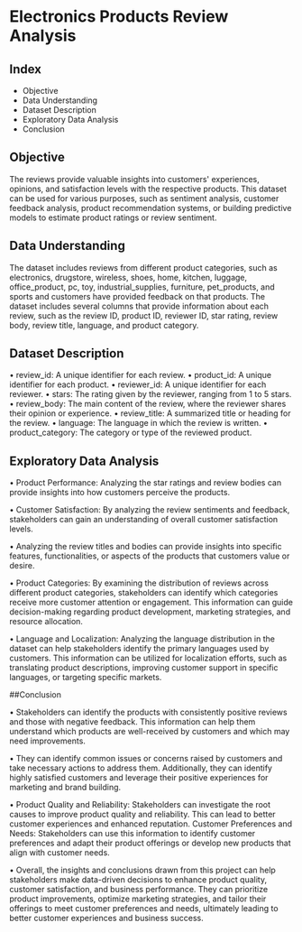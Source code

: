 

# Electronics Products Review Analysis



## Index

 - Objective 
 - Data Understanding
 - Dataset Description
 - Exploratory Data Analysis
 - Conclusion




## Objective

The reviews provide valuable insights into customers' experiences, opinions, and satisfaction levels with the respective products. This dataset can be used for various purposes, such as sentiment analysis, customer feedback analysis, product recommendation systems, or building predictive models to estimate product ratings or review sentiment.

## Data Understanding

The dataset includes reviews from different product categories, such as electronics, drugstore, wireless, shoes, home, kitchen, luggage, office_product, pc, toy, industrial_supplies, furniture, pet_products, and sports and customers have provided feedback on that products. The dataset includes several columns that provide information about each review, such as the review ID, product ID, reviewer ID, star rating, review body, review title, language, and product category.


##  Dataset Description

•	review_id: A unique identifier for each review.
•	product_id: A unique identifier for each product.
•	reviewer_id: A unique identifier for each reviewer.
•	stars: The rating given by the reviewer, ranging from 1 to 5 stars.
•	review_body: The main content of the review, where the reviewer shares their opinion or experience.
•	review_title: A summarized title or heading for the review.
•	language: The language in which the review is written.
•	product_category: The category or type of the reviewed product.







##  Exploratory Data Analysis

•	Product Performance: Analyzing the star ratings and review bodies can provide insights into how customers perceive the products.

•	Customer Satisfaction: By analyzing the review sentiments and feedback, stakeholders can gain an understanding of overall customer satisfaction levels.


•	Analyzing the review titles and bodies can provide insights into specific features, functionalities, or aspects of the products that customers value or desire. 

•	Product Categories: By examining the distribution of reviews across different product categories, stakeholders can identify which categories receive more customer attention or engagement. This information can guide decision-making regarding product development, marketing strategies, and resource allocation.


•	Language and Localization: Analyzing the language distribution in the dataset can help stakeholders identify the primary languages used by customers. This information can be utilized for localization efforts, such as translating product descriptions, improving customer support in specific languages, or targeting specific markets.






##Conclusion

•	Stakeholders can identify the products with consistently positive reviews and those with negative feedback. This information can help them understand which products are well-received by customers and which may need improvements.

•	They can identify common issues or concerns raised by customers and take necessary actions to address them. Additionally, they can identify highly satisfied customers and leverage their positive experiences for marketing and brand building.

•	Product Quality and Reliability: Stakeholders can investigate the root causes to improve product quality and reliability. This can lead to better customer experiences and enhanced reputation. Customer Preferences and Needs: Stakeholders can use this information to identify customer preferences and adapt their product offerings or develop new products that align with customer needs.


•	Overall, the insights and conclusions drawn from this project can help stakeholders make data-driven decisions to enhance product quality, customer satisfaction, and business performance. They can prioritize product improvements, optimize marketing strategies, and tailor their offerings to meet customer preferences and needs, ultimately leading to better customer experiences and business success.
